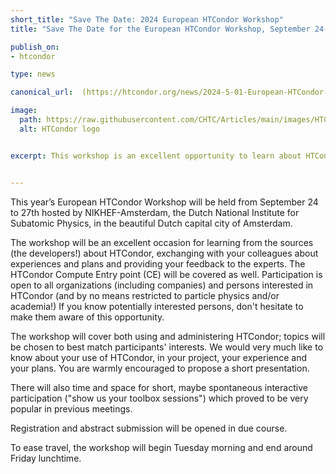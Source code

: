 ```yaml
---
short_title: "Save The Date: 2024 European HTCondor Workshop" 
title: "Save The Date for the European HTCondor Workshop, September 24-27"

publish_on:
- htcondor

type: news

canonical_url:  (https://htcondor.org/news/2024-5-01-European-HTCondor-Week.html)

image:
  path: https://raw.githubusercontent.com/CHTC/Articles/main/images/HTCondor_red_blk_notag.png
  alt: HTCondor logo


excerpt: This workshop is an excellent opportunity to learn about HTCondor in the beautiful Amsterdam. 


---
```



This year’s European HTCondor Workshop will be held from September 24 to 27th hosted by NIKHEF-Amsterdam, the Dutch 
National Institute for Subatomic Physics, in the beautiful Dutch capital city of Amsterdam.

The workshop will be an excellent occasion for learning from the sources (the developers!) about HTCondor, exchanging 
with your colleagues about experiences and plans and providing your feedback to the experts. The HTCondor Compute Entry 
point (CE) will be covered as well. Participation is open to all organizations (including companies) and persons interested
in HTCondor (and by no means restricted to particle physics and/or academia!) If you know potentially interested persons, 
don't hesitate to make them aware of this opportunity.

The workshop will cover both using and administering HTCondor; topics will be chosen to best match participants' interests. 
We would very much like to know about your use of HTCondor, in your project, your experience and your plans. You are warmly
encouraged to propose a short presentation.

There will also time and space for short, maybe spontaneous interactive participation ("show us your toolbox sessions") 
which proved to be very popular in previous meetings. 

Registration and abstract submission will be opened in due course. 

To ease travel, the workshop will begin Tuesday morning and end around Friday lunchtime. 


